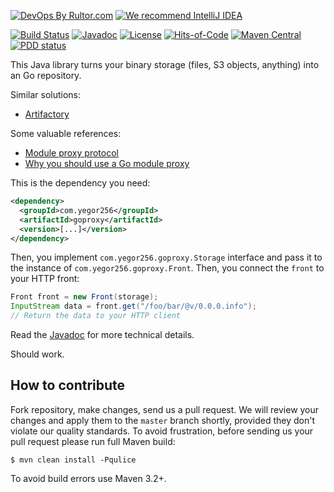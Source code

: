 [![DevOps By Rultor.com](http://www.rultor.com/b/yegor256/goproxy)](http://www.rultor.com/p/yegor256/goproxy)
[![We recommend IntelliJ IDEA](https://www.elegantobjects.org/intellij-idea.svg)](https://www.jetbrains.com/idea/)

[![Build Status](https://img.shields.io/travis/yegor256/goproxy/master.svg)](https://travis-ci.org/yegor256/goproxy)
[![Javadoc](http://www.javadoc.io/badge/com.yegor256/goproxy.svg)](http://www.javadoc.io/doc/com.yegor256/goproxy)
[![License](https://img.shields.io/badge/license-MIT-green.svg)](https://github.com/yegor256/goproxy/blob/master/LICENSE.txt)
[![Hits-of-Code](https://hitsofcode.com/github/yegor256/goproxy)](https://hitsofcode.com/view/github/yegor256/goproxy)
[![Maven Central](https://img.shields.io/maven-central/v/com.yegor256/goproxy.svg)](https://maven-badges.herokuapp.com/maven-central/com.yegor256/goproxy)
[![PDD status](http://www.0pdd.com/svg?name=yegor256/goproxy)](http://www.0pdd.com/p?name=yegor256/goproxy)

This Java library turns your binary storage
(files, S3 objects, anything) into an Go repository.

Similar solutions:

  * [Artifactory](https://www.jfrog.com/confluence/display/RTF/Go+Registry)

Some valuable references:

  * [Module proxy protocol](https://golang.org/cmd/go/#hdr-Module_proxy_protocol)
  * [Why you should use a Go module proxy](https://arslan.io/2019/08/02/why-you-should-use-a-go-module-proxy/)

This is the dependency you need:

```xml
<dependency>
  <groupId>com.yegor256</groupId>
  <artifactId>goproxy</artifactId>
  <version>[...]</version>
</dependency>
```

Then, you implement `com.yegor256.goproxy.Storage` interface
and pass it to the instance of `com.yegor256.goproxy.Front`. Then, you
connect the `front` to your HTTP front:

```java
Front front = new Front(storage);
InputStream data = front.get("/foo/bar/@v/0.0.0.info");
// Return the data to your HTTP client
```

Read the [Javadoc](http://www.javadoc.io/doc/com.yegor256/goproxy)
for more technical details.

Should work.

## How to contribute

Fork repository, make changes, send us a pull request. We will review
your changes and apply them to the `master` branch shortly, provided
they don't violate our quality standards. To avoid frustration, before
sending us your pull request please run full Maven build:

```
$ mvn clean install -Pqulice
```

To avoid build errors use Maven 3.2+.
